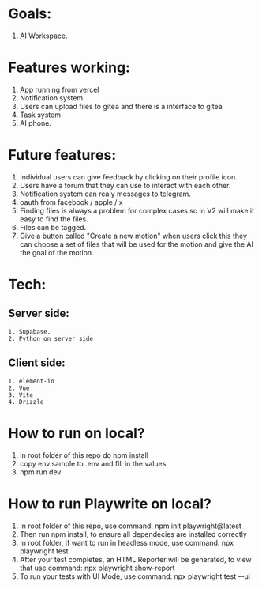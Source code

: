# Goals:
1. AI Workspace.

# Features working:
1. App running from vercel
2. Notification system.
3. Users can upload files to gitea and there is a interface to gitea
4. Task system
5. AI phone.

# Future features:
1. Individual users can give feedback by clicking on their profile icon.
2. Users have a forum that they can use to interact with each other.
3. Notification system can realy messages to telegram.
4. oauth from facebook / apple / x 
5. Finding files is always a problem for complex cases so in V2 will make it easy to find the files.
6. Files can be tagged.
7. Give a button called "Create a new motion" when users click this they can choose a set of files that will be used for the motion and give the AI the goal of the motion.

# Tech: 
## Server side:
    1. Supabase.
    2. Python on server side
## Client side:
    1. element-io
    2. Vue
    3. Vite
    4. Drizzle

# How to run on local?
1. in root folder of this repo do npm install
2. copy env.sample to .env and fill in the values
3. npm run dev

# How to run Playwrite on local?
1. In root folder of this repo, use command: npm init playwright@latest
2. Then run npm install, to ensure all dependecies are installed correctly
3. In root folder, if want to run in headless mode, use command: npx playwright test
4. After your test completes, an HTML Reporter will be generated, to view that use command: npx playwright show-report
5. To run your tests with UI Mode, use command: npx playwright test --ui

